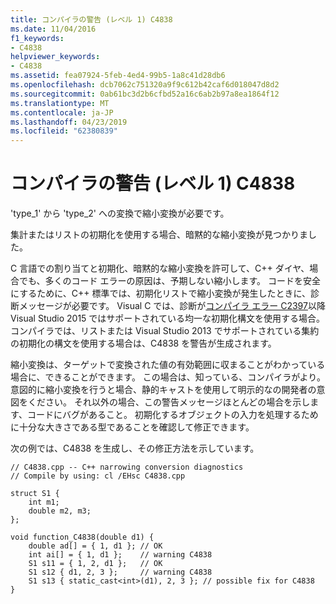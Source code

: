 ```yaml
---
title: コンパイラの警告 (レベル 1) C4838
ms.date: 11/04/2016
f1_keywords:
- C4838
helpviewer_keywords:
- C4838
ms.assetid: fea07924-5feb-4ed4-99b5-1a8c41d28db6
ms.openlocfilehash: dcb7062c751320a9f9c612b42caf6d018047d8d2
ms.sourcegitcommit: 0ab61bc3d2b6cfbd52a16c6ab2b97a8ea1864f12
ms.translationtype: MT
ms.contentlocale: ja-JP
ms.lasthandoff: 04/23/2019
ms.locfileid: "62380839"
---
```

# <a name="compiler-warning-level-1-c4838"></a>コンパイラの警告 (レベル 1) C4838

'type_1' から 'type_2' への変換で縮小変換が必要です。

集計またはリストの初期化を使用する場合、暗黙的な縮小変換が見つかりました。

C 言語での割り当てと初期化、暗黙的な縮小変換を許可して、C++ ダイヤ、場合でも、多くのコード エラーの原因は、予期しない縮小します。 コードを安全にするために、C++ 標準では、初期化リストで縮小変換が発生したときに、診断メッセージが必要です。 Visual C では、診断が[コンパイラ エラー C2397](../../error-messages/compiler-errors-1/compiler-error-c2397.md)以降 Visual Studio 2015 ではサポートされている均一な初期化構文を使用する場合。 コンパイラでは、リストまたは Visual Studio 2013 でサポートされている集約の初期化の構文を使用する場合は、C4838 を警告が生成されます。

縮小変換は、ターゲットで変換された値の有効範囲に収まることがわかっている場合に、できることができます。 この場合は、知っている、コンパイラがより。 意図的に縮小変換を行うと場合、静的キャストを使用して明示的なの開発者の意図をください。 それ以外の場合、この警告メッセージほとんどの場合を示します、コードにバグがあること。 初期化するオブジェクトの入力を処理するために十分な大きさである型であることを確認して修正できます。

次の例では、C4838 を生成し、その修正方法を示しています。

```
// C4838.cpp -- C++ narrowing conversion diagnostics
// Compile by using: cl /EHsc C4838.cpp

struct S1 {
    int m1;
    double m2, m3;
};

void function_C4838(double d1) {
    double ad[] = { 1, d1 }; // OK
    int ai[] = { 1, d1 };    // warning C4838
    S1 s11 = { 1, 2, d1 };   // OK
    S1 s12 { d1, 2, 3 };     // warning C4838
    S1 s13 { static_cast<int>(d1), 2, 3 }; // possible fix for C4838
}
```